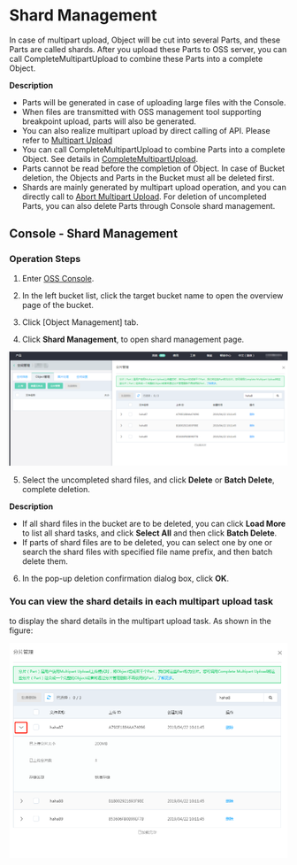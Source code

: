 
# Shard Management

In case of multipart upload, Object will be cut into several Parts, and these Parts are called shards. After you upload these Parts to OSS server, you can call CompleteMultipartUpload to combine these Parts into a complete Object.

**Description**

* Parts will be generated in case of uploading large files with the Console.
* When files are transmitted with OSS management tool supporting breakpoint upload, parts will also be generated.
* You can also realize multipart upload by direct calling of API. Please refer to [Multipart Upload](https://docs.jdcloud.com/en/object-storage-service/initiate-multipart-upload-2)
* You can call CompleteMultipartUpload to combine Parts into a complete Object. See details in [CompleteMultipartUpload](https://docs.jdcloud.com/en/object-storage-service/complete-multipart-upload-2).
* Parts cannot be read before the completion of Object. In case of Bucket deletion, the Objects and Parts in the Bucket must all be deleted first.
* Shards are mainly generated by multipart upload operation, and you can directly call to [Abort Multipart Upload](https://docs.jdcloud.com/en/object-storage-service/abort-multipart-upload-2). For deletion of uncompleted Parts, you can also delete Parts through Console shard management.

## Console - Shard Management

### Operation Steps

1. Enter [OSS Console](https://oss-console.jdcloud.com/space).

2. In the left bucket list, click the target bucket name to open the overview page of the bucket.

3. Click [Object Management] tab.

4. Click **Shard Management**, to open shard management page.

![分片管理](../../../../image/Object-Storage-Service/OSS-154.png)
 

5. Select the uncompleted shard files, and click **Delete** or **Batch Delete**, complete deletion.


**Description**

* If all shard files in the bucket are to be deleted, you can click **Load More** to list all shard tasks, and click **Select All** and then click **Batch Delete**.
* If parts of shard files are to be deleted, you can select one by one or search the shard files with specified file name prefix, and then batch delete them.

6. In the pop-up deletion confirmation dialog box, click **OK**.

### You can view the shard details in each multipart upload task

to display the shard details in the multipart upload task. As shown in the figure:

![分片管理](../../../../image/Object-Storage-Service/OSS-155.png)






